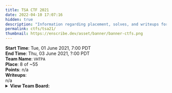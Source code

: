 ```yaml
---
title: TSA CTF 2021
date: 2022-04-10 17:07:16
hidden: true
description: "Information regarding placement, solves, and writeups for TSA CTF 2021."
permalink: ctfs/tsa21/
thumbnail: https://enscribe.dev/asset/banner/banner-ctfs.png
---
```


<div class="box">
    <b>Start Time</b>: Tue, 01 June 2021, 7:00 PDT<br>
    <b>End Time</b>:  Thu, 03 June 2021, ?:00 PDT<br>
</div>

<div class="box">
    <b>Team Name</b>: <code>VHTPA</code><br>
    <b>Place</b>: 8 of ~55<br>
    <b>Points</b>: n/a
</div>

<div class="box">
    <b>Writeups</b>:<br>
    n/a
</div>

<div class="box no-highlight">
    <details>
        <summary><b>View Team Board:</b></summary>

| Username               | Score  |
|------------------------|--------|
| RobertuhBruh (captain) | n/a    |
| enscribe               | n/a    |
| MrTea                  | n/a    |
| joyly                  | n/a    |
| Darkvirgo15            | n/a    |

<summary>
</div>

